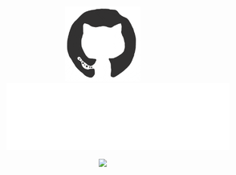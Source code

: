 <div align="center">
<img src="https://github.com/lucvan02/lucvan02/blob/main/githubhi.gif" alt="GitHub Logo" width="150" height="150" />
</div>
<div style="margin-left:60px;">
<img src="https://github.com/lucvan02/lucvan02/blob/main/me.gif" alt="I am Luc" />
</div>
<p align="center"><img src="https://i.giphy.com/RThN0hOS2GO4M.gif" /></p>

